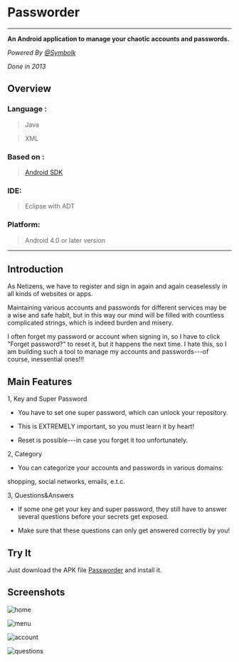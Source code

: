 # Passworder

---

**An Android application to manage your chaotic accounts and passwords.**


_Powered By [@Symbolk](http://www.symbolk.com)_

_Done in 2013_


## Overview

### Language : 

> Java

> XML

### Based on :

> [Android SDK](https://developer.android.com/studio/index.html "Android SDK") 

### IDE:

> Eclipse with ADT

### Platform:

> Android 4.0 or later version
 
---

## Introduction

As Netizens, we have to register and sign in again and again ceaselessly in all kinds of websites or apps. 

Maintaining various accounts and passwords for different services may be a wise and safe habit, but in this way our mind will be filled with countless complicated strings, which is indeed burden and misery. 

I often forget my password or account when signing in, so I have to click "Forget password?" to reset it, but it happens the next time. I hate this, so I am building such a tool to manage my accounts and passwords---of course, inessential ones!!!


## Main Features

1, Key and Super Password

* You have to set one super password, which can unlock your repository.

* This is EXTREMELY important, so you must learn it by heart!

* Reset is possible---in case you forget it too unfortunately.

2, Category

* You can categorize your accounts and passwords in various domains:

shopping, social networks, emails, e.t.c.

3, Questions&Answers

* If some one get your key and super password, they still have to answer several questions before your secrets get exposed.

* Make sure that these questions can only get answered correctly by you!


## Try It

Just download the APK file [Passworder](https://github.com/Symbolk/NWPUHelper/blob/master/Passworder.apk) and install it.

## Screenshots

![home](https://github.com/Symbolk/Passworder/blob/master/screenshots/home.jpg)

![menu](https://github.com/Symbolk/Passworder/blob/master/screenshots/menu.jpg)


![account](https://github.com/Symbolk/Passworder/blob/master/screenshots/account.jpg)

![questions](https://github.com/Symbolk/Passworder/blob/master/screenshots/questions.jpg)